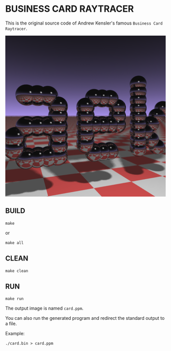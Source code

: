 # BUSINESS CARD RAYTRACER

This is the original source code of Andrew Kensler's famous `Business Card Raytracer`.

![Business Card Raytracer](../../doc/aek-original.png)

## BUILD

```
make
```

or

```
make all
```

## CLEAN

```
make clean
```

## RUN

```
make run
```

The output image is named `card.ppm`.

You can also run the generated program and redirect the standard output to a file.

Example:

```
./card.bin > card.ppm
```
